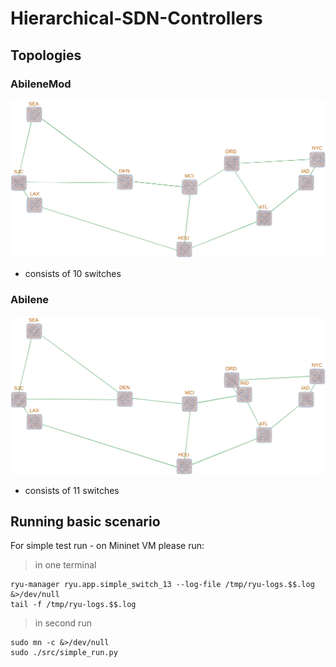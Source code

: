 # Hierarchical-SDN-Controllers

## Topologies

### AbileneMod

![AbileneModTopology](docs/SDN_AbileneModTopo.png)

 * consists of 10 switches

### Abilene

![AbileneTopology](docs/SDN_AbileneTopo.png)

 * consists of 11 switches

## Running basic scenario

For simple test run - on Mininet VM please run:

> in one terminal
```
ryu-manager ryu.app.simple_switch_13 --log-file /tmp/ryu-logs.$$.log &>/dev/null
tail -f /tmp/ryu-logs.$$.log
```

> in second run
```
sudo mn -c &>/dev/null
sudo ./src/simple_run.py
```

